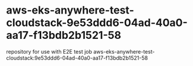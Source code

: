 # aws-eks-anywhere-test-cloudstack-9e53ddd6-04ad-40a0-aa17-f13bdb2b1521-58
repository for use with E2E test job aws-eks-anywhere-test-cloudstack:9e53ddd6-04ad-40a0-aa17-f13bdb2b1521-58
